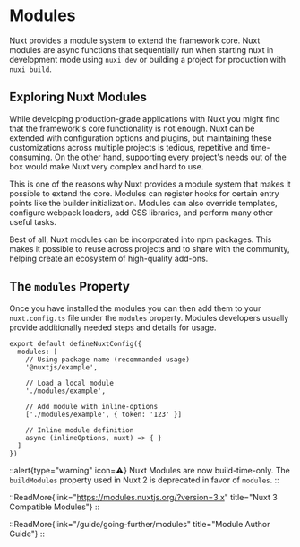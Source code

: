 # Modules

Nuxt provides a module system to extend the framework core. Nuxt modules are async functions that sequentially run when starting nuxt in development mode using `nuxi dev` or building a project for production with `nuxi build`.

## Exploring Nuxt Modules

While developing production-grade applications with Nuxt you might find that the framework's core functionality is not enough. Nuxt can be extended with configuration options and plugins, but maintaining these customizations across multiple projects is tedious, repetitive and time-consuming. On the other hand, supporting every project's needs out of the box would make Nuxt very complex and hard to use.

This is one of the reasons why Nuxt provides a module system that makes it possible to extend the core. Modules can register hooks for certain entry points like the builder initialization. Modules can also override templates, configure webpack loaders, add CSS libraries, and perform many other useful tasks.

Best of all, Nuxt modules can be incorporated into npm packages. This makes it possible to reuse across projects and to share with the community, helping create an ecosystem of high-quality add-ons.

## The `modules` Property

Once you have installed the modules you can then add them to your `nuxt.config.ts` file under the `modules` property. Modules developers usually provide additionally needed steps and details for usage.

```ts{}[nuxt.config.ts]
export default defineNuxtConfig({
  modules: [
    // Using package name (recommanded usage)
    '@nuxtjs/example',

    // Load a local module
    './modules/example',

    // Add module with inline-options
    ['./modules/example', { token: '123' }]

    // Inline module definition
    async (inlineOptions, nuxt) => { }
  ]
})
```

::alert{type="warning" icon=⚠️}
Nuxt Modules are now build-time-only. The `buildModules` property used in Nuxt 2 is deprecated in favor of `modules`.
::

::ReadMore{link="https://modules.nuxtjs.org/?version=3.x" title="Nuxt 3 Compatible Modules"}
::

::ReadMore{link="/guide/going-further/modules" title="Module Author Guide"}
::
